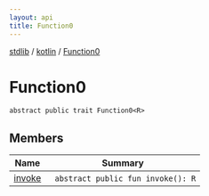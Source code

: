 ```yaml
---
layout: api
title: Function0
---
```

[stdlib](../../index.html) / [kotlin](../index.html) / [Function0](index.html)

# Function0

```
abstract public trait Function0<R> 
```
## Members
| Name | Summary |
|------|---------|
|[invoke](invoke.html)|&nbsp;&nbsp;`abstract public fun invoke(): R`<br>|
